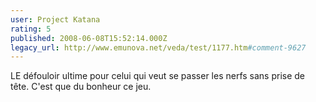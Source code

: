 ```yaml
---
user: Project Katana
rating: 5
published: 2008-06-08T15:52:14.000Z
legacy_url: http://www.emunova.net/veda/test/1177.htm#comment-9627
---
```

LE défouloir ultime pour celui qui veut se passer les nerfs sans prise de tête.
C'est que du bonheur ce jeu.